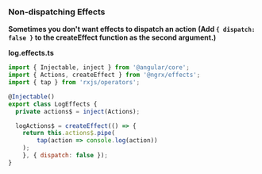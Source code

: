 ### Non-dispatching Effects

**Sometimes you don't want effects to dispatch an action (Add `{ dispatch: false }` to the createEffect function as the second argument.)**

**log.effects.ts**

```javascript
import { Injectable, inject } from '@angular/core';
import { Actions, createEffect } from '@ngrx/effects';
import { tap } from 'rxjs/operators';

@Injectable()
export class LogEffects {
  private actions$ = inject(Actions);

  logActions$ = createEffect(() => {
    return this.actions$.pipe(
        tap(action => console.log(action))
    );
    }, { dispatch: false });
}
```

